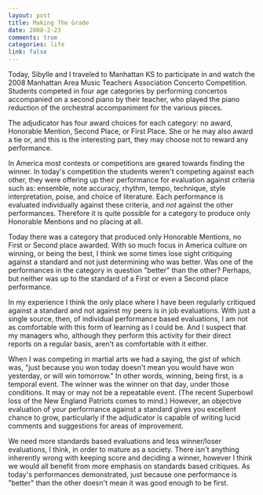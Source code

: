 ```yaml
--- 
layout: post
title: Making The Grade
date: 2008-2-23
comments: true
categories: life
link: false
---
```

Today, Sibylle and I traveled to Manhattan KS to participate in and watch the 2008 Manhattan Area Music Teachers Association Concerto Competition.  Students competed in four age categories by performing concertos accompanied on a second piano by their teacher, who played the piano reduction of the orchestral accompaniment for the various pieces.

The adjudicator has four award choices for each category: no award, Honorable Mention,  Second Place, or First Place.  She or he may also award a tie or, and this is the interesting part, they may choose not to reward any performance.

In America most contests or competitions are geared towards finding the winner.  In today's competition the students weren't competing against each other, they were offering up their performance for evaluation against criteria such as: ensemble, note accuracy, rhythm, tempo, technique, style interpretation, poise, and choice of literature.  Each performance is evaluated individually against these criteria, and <em>not</em> against the other performances.  Therefore it is quite possible for a category to produce only Honorable Mentions and no placing at all.

Today there was a category that produced only Honorable Mentions, no First or Second place awarded.  With so much focus in America culture on winning, or being the best, I think we some times lose sight critiquing against a standard and not just determining who was better.  Was one of the performances in the category in question "better" than the other?  Perhaps, but neither was up to the standard of a First or even a Second place performance.

In my experience I think the only place where I have been regularly critiqued against a standard and not against my peers is in job evaluations.  With just a single source, then, of individual performance based evaluations, I am not as comfortable with this form of learning as I could be.  And I suspect that my managers who, although they perform this activity for their direct reports on a regular basis, aren't as comfortable with it either.

When I was competing in martial arts we had a saying, the gist of which was, "just because you won today doesn't mean you would have won yesterday, or will win tomorrow."  In other words, winning, being first, is a temporal event.  The winner was the winner on that day, under those conditions.  It may or may not be a repeatable event.  (The recent Superbowl loss of the New England Patriots comes to mind.)  However, an objective evaluation of your performance against a standard gives you excellent chance to grow, particularly if the adjudicator is capable of writing lucid comments and suggestions for areas of improvement.

We need more standards based evaluations and less winner/loser evaluations, I think, in order to mature as a society.   There isn't anything inherently wrong with keeping score and deciding a winner, however I think we would all benefit from more emphasis on standards based critiques.  As today's performances demonstrated, just because one performance is "better" than the other doesn't mean it was good enough to be first.
